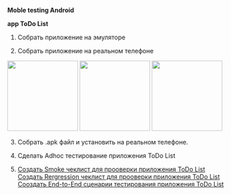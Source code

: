 __Moble testing Android__  

__app ToDo List__

1) Собрать приложение на эмуляторе

2) Собрать приложение на реальном телефоне

<img src="https://ltdfoto.ru/images/2022/04/12/photo5366151536150952788.jpg" width="160">
<img src="https://ltdfoto.ru/images/2022/04/12/photo5366151536150952789.jpg" width="160">
<img src="https://ltdfoto.ru/images/2022/04/12/photo5366151536150952790.jpg" width="160">

3) Собрать .apk файл и установить на реальном телефоне.
4) Сделать Adhoc тестирование приложения ToDo List

5) [Создать Smoke чеклист для прооверки приложения ToDo List
   Создать Rergression чеклист для прооверки приложения ToDo List
   Сооздать End-to-End сценарии тестирования приложения ToDo List](https://docs.google.com/spreadsheets/d/1Bg6ZTb275Z0ITkOjEzy9eiM5ZWdNdjpHfMIT5ucxKj8/edit?ouid=109479515501065051002&usp=sheets_home&ths=true) 
